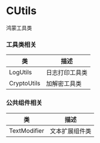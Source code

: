 # CUtils

鸿蒙工具类

### 工具类相关

| 类           | 描述      |
|-------------|---------|
| LogUtils    | 日志打印工具类 |
| CryptoUtils | 加解密工具类  |

### 公共组件相关

| 类            | 描述      |
|--------------|---------|
| TextModifier | 文本扩展组件类 |